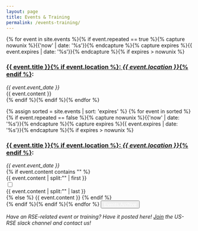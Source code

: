 ```yaml
---
layout: page
title: Events & Training
permalink: /events-training/
---
```


{% for event in site.events %}{% if event.repeated == true %}{% capture nowunix %}{{'now' | date: '%s'}}{% endcapture %}{% capture expires %}{{ event.expires | date: '%s'}}{% endcapture %}{% if expires > nowunix %}
<h3><a target="_blank" href="{{ site.url }}{{ event.url }}" target="_blank">{{ event.title }}{% if event.location %}: <em>{{ event.location }}</em>{% endif %}</a>:</h3>
<div style="margin:0px; padding:0px;"><em>{{ event.event_date }}</em></div>
{{ event.content }}
<br>
{% endif %}{% endif %}{% endfor %}

{% assign sorted = site.events | sort: 'expires' %}
{% for event in sorted %}{% if event.repeated == false %}{% capture nowunix %}{{'now' | date: '%s'}}{% endcapture %}{% capture expires %}{{ event.expires | date: '%s'}}{% endcapture %}{% if expires > nowunix %}
<h3><a target="_blank" href="{{ site.url }}{{ event.url }}" target="_blank">{{ event.title }}{% if event.location %}: <em>{{ event.location }}</em>{% endif %}</a>:</h3>
<div style="margin:0px; padding:0px;"><em>{{ event.event_date }}</em></div>
{% if event.content contains "<!-- more -->" %}
<div>
    {{ event.content | split:"<!-- more -->" | first }}
</div>
<input type="checkbox" class="read-more-state" id="{{ event.url }}"/>
<div class="read-more">
    {{ event.content | split:"<!-- more -->" | last }}
</div>
<label for="{{ event.url }}" class="read-more-trigger"></label>
{% else %}
    {{ event.content }}
{% endif %}
<br>
{% endif %}{% endif %}{% endfor %}

<button class="btn btn-primary">
<a style="color:white" href="{{ site.baseurl }}/events-archive/">Events Archive</a></button><br>

_Have an RSE-related event or training?  Have it posted here!  [Join](https://us-rse.org/join/)
the US-RSE slack channel and contact us!_ 




